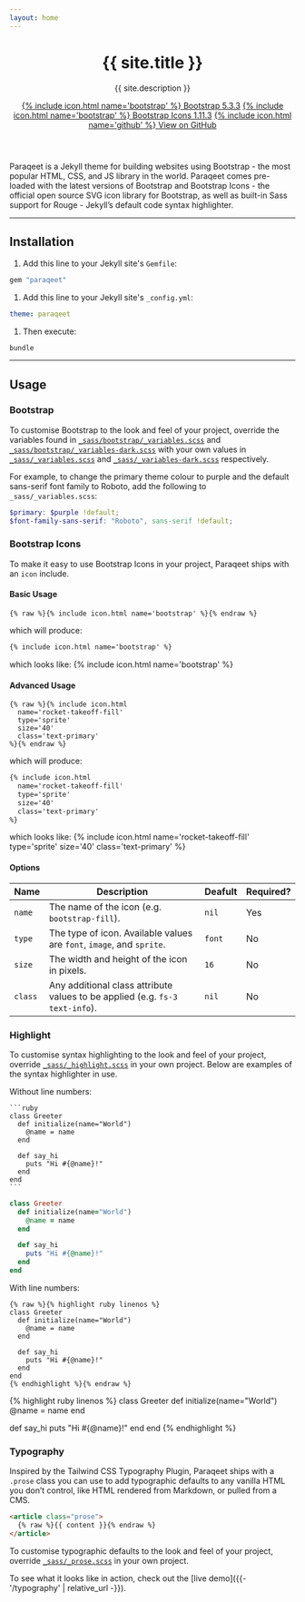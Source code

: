 ```yaml
---
layout: home
---
```


<header class="py-4 py-md-5 text-center text-md-start bg-dark text-light">
  <div class="container">
    <h1 class="display-1 mb-4">{{ site.title }}</h1>
    <p class="lead mb-4">{{ site.description }}</p>
    <a class="d-block d-md-inline mb-3 mb-md-0 btn btn-outline-light" href="https://getbootstrap.com/" target="_blank">{% include icon.html name='bootstrap' %} Bootstrap 5.3.3</a>
    <a class="d-block d-md-inline mb-3 mb-md-0 btn btn-outline-light" href="https://icons.getbootstrap.com/" target="_blank">{% include icon.html name='bootstrap' %} Bootstrap Icons 1.11.3</a>
    <a class="d-block d-md-inline btn btn-secondary" href="https://github.com/signified/paraqeet" target="_blank">{% include icon.html name='github' %} View on GitHub</a>
  </div>
</header>
<main class="py-4 py-md-5">
  <article class="container prose col-12 col-md-10 col-lg-8 col-xxl-6" markdown="1">

Paraqeet is a Jekyll theme for building websites using Bootstrap - the most popular HTML, CSS, and JS library in the world. Paraqeet comes pre-loaded with the latest versions of Bootstrap and Bootstrap Icons - the official open source SVG icon library for Bootstrap, as well as built-in Sass support for Rouge - Jekyll’s default code syntax highlighter.

---

## Installation

1. Add this line to your Jekyll site's `Gemfile`:
```ruby
gem "paraqeet"
```
1. Add this line to your Jekyll site's `_config.yml`:
```yaml
theme: paraqeet
```
1. Then execute:
```shell
bundle
```

---

## Usage

### Bootstrap

To customise Bootstrap to the look and feel of your project, override the variables found in [`_sass/bootstrap/_variables.scss`](https://github.com/signified/paraqeet/blob/main/_sass/bootstrap/_variables.scss) and [`_sass/bootstrap/_variables-dark.scss`](https://github.com/signified/paraqeet/blob/main/_sass/bootstrap/_variables-dark.scss) with your own values in [`_sass/_variables.scss`](https://github.com/signified/paraqeet/blob/main/_sass/_variables.scss) and [`_sass/_variables-dark.scss`](https://github.com/signified/paraqeet/blob/main/_sass/_variables-dark.scss) respectively.

For example, to change the primary theme colour to purple and the default sans-serif font family to Roboto, add the following to `_sass/_variables.scss`:

```scss
$primary: $purple !default;
$font-family-sans-serif: "Roboto", sans-serif !default;
```

### Bootstrap Icons

To make it easy to use Bootstrap Icons in your project, Paraqeet ships with an `icon` include.

#### Basic Usage

```liquid
{% raw %}{% include icon.html name='bootstrap' %}{% endraw %}
```

which will produce:

```html
{% include icon.html name='bootstrap' %}
```

which looks like: {% include icon.html name='bootstrap' %}

#### Advanced Usage

```liquid
{% raw %}{% include icon.html
  name='rocket-takeoff-fill'
  type='sprite'
  size='40'
  class='text-primary'
%}{% endraw %}
```

which will produce:

```xml
{% include icon.html
  name='rocket-takeoff-fill'
  type='sprite'
  size='40'
  class='text-primary'
%}
```

which looks like: {% include icon.html
  name='rocket-takeoff-fill'
  type='sprite'
  size='40'
  class='text-primary'
%}

#### Options

<div class="table-responsive mb-5" markdown="1">

| Name     | Description                                                                  | Deafult  | Required? |
|----------|------------------------------------------------------------------------------|----------|-----------|
| `name`   | The name of the icon (e.g. `bootstrap-fill`).                                | `nil`    | Yes       |
| `type`   | The type of icon. Available values are `font`, `image`, and `sprite`.        | `font`   | No        |
| `size`   | The width and height of the icon in pixels.                                  | `16`     | No        |
| `class`  | Any additional class attribute values to be applied (e.g. `fs-3 text-info`). | `nil`    | No        |

</div>

### Highlight

To customise syntax highlighting to the look and feel of your project, override [`_sass/_highlight.scss`](https://github.com/signified/paraqeet/blob/main/_sass/_highlight.scss) in your own project. Below are examples of the syntax highlighter in use.

Without line numbers:

````
```ruby
class Greeter
  def initialize(name="World")
    @name = name
  end

  def say_hi
    puts "Hi #{@name}!"
  end
end
```
````

```ruby
class Greeter
  def initialize(name="World")
    @name = name
  end

  def say_hi
    puts "Hi #{@name}!"
  end
end
```

With line numbers:

```
{% raw %}{% highlight ruby linenos %}
class Greeter
  def initialize(name="World")
    @name = name
  end

  def say_hi
    puts "Hi #{@name}!"
  end
end
{% endhighlight %}{% endraw %}
```

{% highlight ruby linenos %}
class Greeter
  def initialize(name="World")
    @name = name
  end

  def say_hi
    puts "Hi #{@name}!"
  end
end
{% endhighlight %}

### Typography

Inspired by the Tailwind CSS Typography Plugin, Paraqeet ships with a `.prose` class you can use to add typographic defaults to any vanilla HTML you don’t control, like HTML rendered from Markdown, or pulled from a CMS.

```html
<article class="prose">
  {% raw %}{{ content }}{% endraw %}
</article>
```

To customise typographic defaults to the look and feel of your project, override [`_sass/_prose.scss`](https://github.com/signified/paraqeet/blob/main/_sass/_prose.scss) in your own project.

To see what it looks like in action, check out the [live demo]({{- '/typography' | relative_url -}}).

  </article>
</main>
